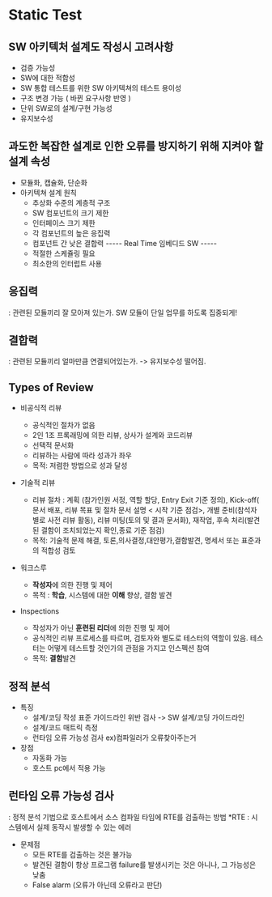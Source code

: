 # Static Test



## SW 아키텍처 설계도 작성시 고려사항

- 검증 가능성
- SW에 대한 적합성
- SW 통합 테스트를 위한 SW 아키텍쳐의 테스트 용이성
- 구조 변경 가능 ( 바뀐 요구사항 반영 ) 
- 단위 SW로의 설계/구현 가능성
- 유지보수성


## 과도한 복잡한 설계로 인한 오류를 방지하기 위해 지켜야 할 설계 속성

- 모듈화, 캡슐화, 단순화
- 아키텍쳐 설계 원칙
  - 추상화 수준의 계층적 구조
  - SW 컴포넌트의 크기 제한
  - 인터페이스 크기 제한
  - 각 컴포넌트의 높은 응집력
  - 컴포넌트 간 낮은 결합력
  ----- Real Time 임베디드 SW -----
  - 적절한 스케쥴링 필요
  - 최소한의 인터럽트 사용 


## 응집력
: 관련된 모듈끼리 잘 모아져 있는가. SW 모듈이 단일 업무를 하도록 집중되게!


## 결합력
: 관련된 모듈끼리 얼마만큼 연결되어있는가. -> 유지보수성 떨어짐. 

## Types of Review 

- 비공식적 리뷰
  - 공식적인 절차가 없음
  - 2인 1조 프록래밍에 의한 리뷰, 상사가 설계와 코드리뷰
  - 선택적 문서화
  - 리뷰하는 사람에 따라 성과가 좌우
  - 목적:  저렴한 방법으로 성과 달성
- 기술적 리뷰
  - 리뷰 절차 : 계획 (참가인원 서정, 역할 할당, Entry Exit 기준 정의), Kick-off( 문서 배포, 리뷰 목표 및 절차 문서 설명 < 시작 기준 점검>,
개별 준비(참석자 별로 사전 리뷰 활동), 리뷰 미팅(토의 및 결과 문서화), 재작업, 후속 처리(발견된 결함이 조치되었는지 확인,종료 기준 점검)
  - 목적: 기술적 문제 해결, 토론,의사결정,대안평가,결함발견, 명세서 또는 표준과의 적합성 검토

- 워크스루
  - **작성자**에 의한 진행 및 제어
  - 목적 : **학습**, 시스템에 대한 **이해** 향상, 결함 발견
- Inspections
   - 작성자가 아닌 **훈련된 리더**에 의한 진행 및 제어
   - 공식적인 리뷰 프로세스를 따르며, 검토자와 별도로 테스터의 역할이 있음. 테스터는 어떻게 테스트할 것인가의 관점을 가지고 인스펙션 참여
   - 목적: **결함**발견


## 정적 분석

- 특징 
  - 설계/코딩 작성 표준 가이드라인 위반 검사 -> SW 설계/코딩 가이드라인
  - 설계/코드 매트릭 측정
  - 런타임 오류 가능성 검사 ex)컴파일러가 오류찾아주는거
- 장점
  - 자동화 가능
  - 호스트 pc에서 적용 가능


## 런타임 오류 가능성 검사
: 정적 분석 기법으로 호스트에서 소스 컴파일 타임에 RTE를 검출하는 방법
*RTE : 시스템에서 실제 동작시 발생할 수 있는 에러

- 문제점
  - 모든 RTE를 검출하는 것은 불가능
  - 발견된 결함이 항상 프로그램 failure를 발생시키는 것은 아니나, 그 가능성은 낮춤
  - False alarm (오류가 아닌데 오류라고 판단)
